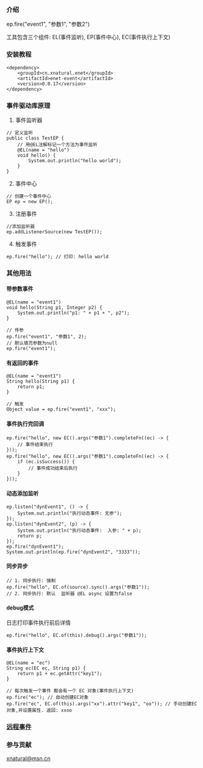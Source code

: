 ### 介绍
 ep.fire("event1", "参数1", "参数2")
 
 工具包含三个组件: EL(事件监听), EP(事件中心), EC(事件执行上下文)

### 安装教程
```
<dependency>
    <groupId>cn.xnatural.enet</groupId>
    <artifactId>enet-event</artifactId>
    <version>0.0.17</version>
</dependency>
```
### 事件驱动库原理

1. 事件监听器
```
// 定义监听
public class TestEP {
    // 用@EL注解标记一个方法为事件监听
    @EL(name = "hello")
    void hello() {
        System.out.println("hello world");
    }
}
```

2. 事件中心
```
// 创建一个事件中心
EP ep = new EP();
```

3. 注册事件

```
//添加监听器
ep.addListenerSource(new TestEP());
```

4. 触发事件
```
ep.fire("hello"); // 打印: hello world
```

### 其他用法

#### 带参数事件
```
@EL(name = "event1")
void hello(String p1, Integer p2) {
    System.out.println("p1: " + p1 + ", p2");
}

// 传参
ep.fire("event1", "参数1", 2);
// 默认填充参数为null
ep.fire("event1");
```

#### 有返回的事件
```
@EL(name = "event1")
String hello(String p1) {
    return p1;
}

// 触发
Object value = ep.fire("event1", "xxx");
```

#### 事件执行完回调
```
ep.fire("hello", new EC().args("参数1").completeFn((ec) -> {
    // 事件结束执行
}));
ep.fire("hello", new EC().args("参数1").completeFn((ec) -> {
    if (ec.isSuccess()) {
        // 事件成功结束后执行
    }
}));
```

#### 动态添加监听
```
ep.listen("dynEvent1", () -> {
    System.out.println("执行动态事件: 无参");
});
ep.listen("dynEvent2", (p) -> {
    System.out.println("执行动态事件:  入参: " + p);
    return p;
});
ep.fire("dynEvent1");
System.out.println(ep.fire("dynEvent2", "3333"));
```

#### 同步异步
```
// 1. 同步执行: 强制
ep.fire("hello", EC.of(source).sync().args("参数1"));
// 2. 同步执行: 默认  监听器 @EL async 设置为false
```

#### debug模式
日志打印事件执行前后详情
```
ep.fire("hello", EC.of(this).debug().args("参数1"));
```

#### 事件执行上下文
```
@EL(name = "ec")
String ec(EC ec, String p1) {
    return p1 + ec.getAttr("key1");
}

// 每次触发一个事件 都会有一个 EC 对象(事件执行上下文)
ep.fire("ec"); // 自动创建EC对象
ep.fire("ec", EC.of(this).args("xx").attr("key1", "oo")); // 手动创建EC对象,并设置属性. 返回: xxoo
```
### [远程事件](https://gitee.com/xnat/remoter)
### 参与贡献

xnatural@msn.cn